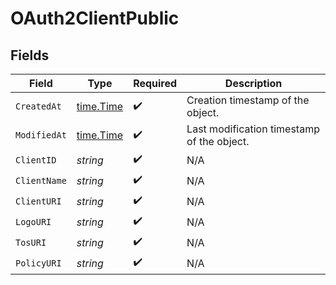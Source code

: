 # OAuth2ClientPublic


## Fields

| Field                                      | Type                                       | Required                                   | Description                                |
| ------------------------------------------ | ------------------------------------------ | ------------------------------------------ | ------------------------------------------ |
| `CreatedAt`                                | [time.Time](https://pkg.go.dev/time#Time)  | :heavy_check_mark:                         | Creation timestamp of the object.          |
| `ModifiedAt`                               | [time.Time](https://pkg.go.dev/time#Time)  | :heavy_check_mark:                         | Last modification timestamp of the object. |
| `ClientID`                                 | *string*                                   | :heavy_check_mark:                         | N/A                                        |
| `ClientName`                               | *string*                                   | :heavy_check_mark:                         | N/A                                        |
| `ClientURI`                                | *string*                                   | :heavy_check_mark:                         | N/A                                        |
| `LogoURI`                                  | *string*                                   | :heavy_check_mark:                         | N/A                                        |
| `TosURI`                                   | *string*                                   | :heavy_check_mark:                         | N/A                                        |
| `PolicyURI`                                | *string*                                   | :heavy_check_mark:                         | N/A                                        |